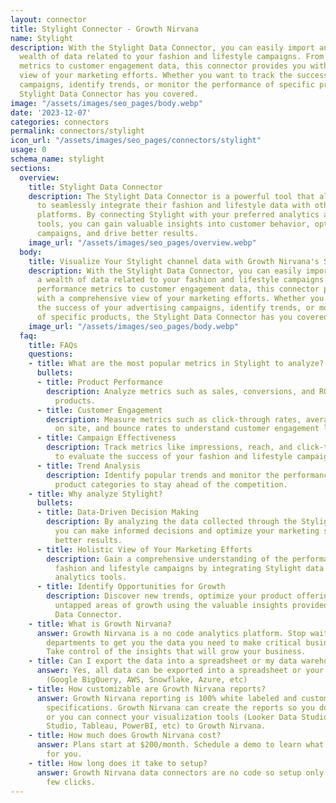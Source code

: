 ```yaml
---
layout: connector
title: Stylight Connector - Growth Nirvana
name: Stylight
description: With the Stylight Data Connector, you can easily import and analyze a
  wealth of data related to your fashion and lifestyle campaigns. From product performance
  metrics to customer engagement data, this connector provides you with a comprehensive
  view of your marketing efforts. Whether you want to track the success of your advertising
  campaigns, identify trends, or monitor the performance of specific products, the
  Stylight Data Connector has you covered.
image: "/assets/images/seo_pages/body.webp"
date: '2023-12-07'
categories: connectors
permalink: connectors/stylight
icon_url: "/assets/images/seo_pages/connectors/stylight"
usage: 0
schema_name: stylight
sections:
  overview:
    title: Stylight Data Connector
    description: The Stylight Data Connector is a powerful tool that allows users
      to seamlessly integrate their fashion and lifestyle data with other marketing
      platforms. By connecting Stylight with your preferred analytics and reporting
      tools, you can gain valuable insights into customer behavior, optimize your
      campaigns, and drive better results.
    image_url: "/assets/images/seo_pages/overview.webp"
  body:
    title: Visualize Your Stylight channel data with Growth Nirvana's Stylight Connector
    description: With the Stylight Data Connector, you can easily import and analyze
      a wealth of data related to your fashion and lifestyle campaigns. From product
      performance metrics to customer engagement data, this connector provides you
      with a comprehensive view of your marketing efforts. Whether you want to track
      the success of your advertising campaigns, identify trends, or monitor the performance
      of specific products, the Stylight Data Connector has you covered.
    image_url: "/assets/images/seo_pages/body.webp"
  faq:
    title: FAQs
    questions:
    - title: What are the most popular metrics in Stylight to analyze?
      bullets:
      - title: Product Performance
        description: Analyze metrics such as sales, conversions, and ROI for individual
          products.
      - title: Customer Engagement
        description: Measure metrics such as click-through rates, average time spent
          on site, and bounce rates to understand customer engagement levels.
      - title: Campaign Effectiveness
        description: Track metrics like impressions, reach, and click-through rates
          to evaluate the success of your fashion and lifestyle campaigns.
      - title: Trend Analysis
        description: Identify popular trends and monitor the performance of specific
          product categories to stay ahead of the competition.
    - title: Why analyze Stylight?
      bullets:
      - title: Data-Driven Decision Making
        description: By analyzing the data collected through the Stylight Data Connector,
          you can make informed decisions and optimize your marketing strategies for
          better results.
      - title: Holistic View of Your Marketing Efforts
        description: Gain a comprehensive understanding of the performance of your
          fashion and lifestyle campaigns by integrating Stylight data with your existing
          analytics tools.
      - title: Identify Opportunities for Growth
        description: Discover new trends, optimize your product offerings, and identify
          untapped areas of growth using the valuable insights provided by the Stylight
          Data Connector.
    - title: What is Growth Nirvana?
      answer: Growth Nirvana is a no code analytics platform. Stop waiting for other
        departments to get you the data you need to make critical business decisions.
        Take control of the insights that will grow your business.
    - title: Can I export the data into a spreadsheet or my data warehouse?
      answer: Yes, all data can be exported into a spreadsheet or your data warehouse
        (Google BigQuery, AWS, Snowflake, Azure, etc)
    - title: How customizable are Growth Nirvana reports?
      answer: Growth Nirvana reporting is 100% white labeled and customized to your
        specifications. Growth Nirvana can create the reports so you don’t have to
        or you can connect your visualization tools (Looker Data Studio/Google Data
        Studio, Tableau, PowerBI, etc) to Growth Nirvana.
    - title: How much does Growth Nirvana cost?
      answer: Plans start at $200/month. Schedule a demo to learn what plan is best
        for you.
    - title: How long does it take to setup?
      answer: Growth Nirvana data connectors are no code so setup only requires a
        few clicks.
---
```

